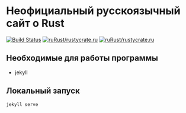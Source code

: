 # Неофициальный русскоязычный сайт о Rust

[![Build Status](https://travis-ci.org/ruRust/rustycrate.ru.svg?branch=master)](https://travis-ci.org/ruRust/rustycrate.ru)
[![ruRust/rustycrate.ru](http://issuestats.com/github/ruRust/rustycrate.ru/badge/pr?style=flat)](http://issuestats.com/github/ruRust/rustycrate.ru)
[![ruRust/rustycrate.ru](http://issuestats.com/github/ruRust/rustycrate.ru/badge/issue?style=flat)](http://issuestats.com/github/ruRust/rustycrate.ru)

## Необходимые для работы программы

* jekyll

## Локальный запуск

`jekyll serve`
